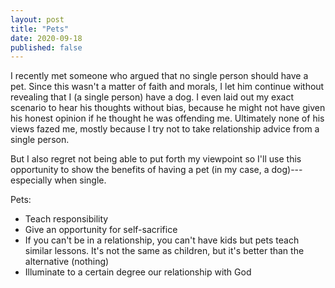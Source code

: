 ```yaml
---
layout: post
title: "Pets"
date: 2020-09-18
published: false
---
```


I recently met someone who argued that no single person should have a pet. Since this wasn't a matter of faith and morals, I let him continue without revealing that I (a single person) have a dog. I even laid out my exact scenario to hear his thoughts without bias, because he might not have given his honest opinion if he thought he was offending me. Ultimately none of his views fazed me, mostly because I try not to take relationship advice from a single person.

But I also regret not being able to put forth my viewpoint so I'll use this opportunity to show the benefits of having a pet (in my case, a dog)---especially when single.

Pets:
- Teach responsibility
- Give an opportunity for self-sacrifice
- If you can't be in a relationship, you can't have kids but pets teach similar lessons. It's not the same as children, but it's better than the alternative (nothing)
- Illuminate to a certain degree our relationship with God
